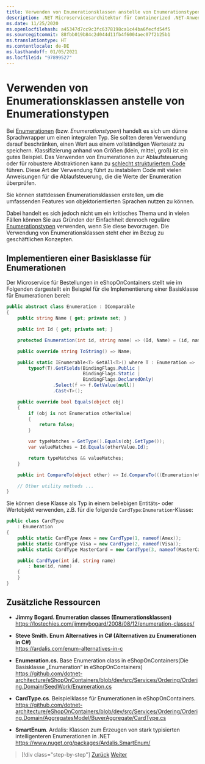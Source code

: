 ```yaml
---
title: Verwenden von Enumerationsklassen anstelle von Enumerationstypen
description: .NET Microservicesarchitektur für Containerized .NET-Anwendungen | Nutzung von Enumerationsklassen anstelle von Enumerationen als Lösungsmöglichkeit für die Einschränkungen der Enumerationen
ms.date: 11/25/2020
ms.openlocfilehash: a45347d7cc9c3fc6378198ca1c44ba6fecfd54f5
ms.sourcegitcommit: 88fbb019b84c2d044d11fb4f6004aec07f2b25b1
ms.translationtype: HT
ms.contentlocale: de-DE
ms.lasthandoff: 01/05/2021
ms.locfileid: "97899527"
---
```

# <a name="use-enumeration-classes-instead-of-enum-types"></a>Verwenden von Enumerationsklassen anstelle von Enumerationstypen

Bei [Enumerationen](../../../csharp/language-reference/builtin-types/enum.md) (bzw. *Enumerationstypen*) handelt es sich um dünne Sprachwrapper um einen integralen Typ. Sie sollten deren Verwendung darauf beschränken, einen Wert aus einem vollständigen Wertesatz zu speichern. Klassifizierung anhand von Größen (klein, mittel, groß) ist ein gutes Beispiel. Das Verwenden von Enumerationen zur Ablaufsteuerung oder für robustere Abstraktionen kann zu [schlecht strukturiertem Code](https://deviq.com/antipatterns/code-smells) führen. Diese Art der Verwendung führt zu instabilem Code mit vielen Anweisungen für die Ablaufsteuerung, die die Werte der Enumeration überprüfen.

Sie können stattdessen Enumerationsklassen erstellen, um die umfassenden Features von objektorientierten Sprachen nutzen zu können.

Dabei handelt es sich jedoch nicht um ein kritisches Thema und in vielen Fällen können Sie aus Gründen der Einfachheit dennoch reguläre [Enumerationstypen](../../../csharp/language-reference/builtin-types/enum.md) verwenden, wenn Sie diese bevorzugen. Die Verwendung von Enumerationsklassen steht eher im Bezug zu geschäftlichen Konzepten.

## <a name="implement-an-enumeration-base-class"></a>Implementieren einer Basisklasse für Enumerationen

Der Microservice für Bestellungen in eShopOnContainers stellt wie im Folgenden dargestellt ein Beispiel für die Implementierung einer Basisklasse für Enumerationen bereit:

```csharp
public abstract class Enumeration : IComparable
{
    public string Name { get; private set; }

    public int Id { get; private set; }

    protected Enumeration(int id, string name) => (Id, Name) = (id, name);

    public override string ToString() => Name;

    public static IEnumerable<T> GetAll<T>() where T : Enumeration =>
        typeof(T).GetFields(BindingFlags.Public |
                            BindingFlags.Static |
                            BindingFlags.DeclaredOnly)
                 .Select(f => f.GetValue(null))
                 .Cast<T>();

    public override bool Equals(object obj)
    {
        if (obj is not Enumeration otherValue)
        {
            return false;
        }

        var typeMatches = GetType().Equals(obj.GetType());
        var valueMatches = Id.Equals(otherValue.Id);

        return typeMatches && valueMatches;
    }

    public int CompareTo(object other) => Id.CompareTo(((Enumeration)other).Id);

    // Other utility methods ...
}
```

Sie können diese Klasse als Typ in einem beliebigen Entitäts- oder Wertobjekt verwenden, z.B. für die folgende `CardType`:`Enumeration`-Klasse:

```csharp
public class CardType
    : Enumeration
{
    public static CardType Amex = new CardType(1, nameof(Amex));
    public static CardType Visa = new CardType(2, nameof(Visa));
    public static CardType MasterCard = new CardType(3, nameof(MasterCard));

    public CardType(int id, string name)
        : base(id, name)
    {
    }
}
```

## <a name="additional-resources"></a>Zusätzliche Ressourcen

- **Jimmy Bogard. Enumeration classes (Enumerationsklassen)**  \
  <https://lostechies.com/jimmybogard/2008/08/12/enumeration-classes/>

- **Steve Smith. Enum Alternatives in C# (Alternativen zu Enumerationen in C#)**  \
  <https://ardalis.com/enum-alternatives-in-c>

- **Enumeration.cs.** Base Enumeration class in eShopOnContainers(Die Basisklasse „Enumeration“ in eShopOnContainers) \
  <https://github.com/dotnet-architecture/eShopOnContainers/blob/dev/src/Services/Ordering/Ordering.Domain/SeedWork/Enumeration.cs>

- **CardType.cs**. Beispielklasse für Enumerationen in eShopOnContainers. \
  <https://github.com/dotnet-architecture/eShopOnContainers/blob/dev/src/Services/Ordering/Ordering.Domain/AggregatesModel/BuyerAggregate/CardType.cs>

- **SmartEnum**. Ardalis: Klassen zum Erzeugen von stark typisierten intelligenteren Enumerationen in .NET \
  <https://www.nuget.org/packages/Ardalis.SmartEnum/>

>[!div class="step-by-step"]
>[Zurück](implement-value-objects.md)
>[Weiter](domain-model-layer-validations.md)

